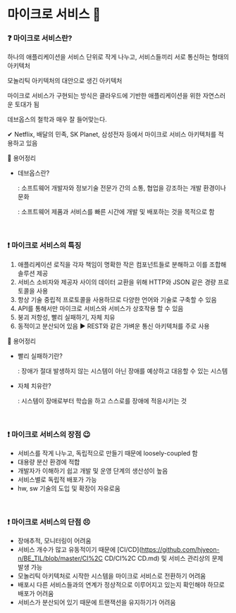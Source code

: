# 마이크로 서비스 🌱

### ❓ 마이크로 서비스란?

하나의 애플리케이션을 서비스 단위로 작게 나누고, 서비스들끼리 서로 통신하는 형태의 아키텍처

모놀리틱 아키텍처의 대안으로 생긴 아키텍처

마이크로 서비스가 구현되는 방식은 클라우드에 기반한 애플리케이션을 위한 자연스러운 토대가 됨

데브옵스의 철학과 매우 잘 들어맞는다.

✔ Netflix, 배달의 민족, SK Planet, 삼성전자 등에서 마이크로 서비스 아키텍처를 적용하고 있음

🚩 용어정리

* 데브옵스란?

  : 소프트웨어 개발자와 정보기술 전문가 간의 소통, 협업을 강조하는 개발 환경이나 문화

  : 소프트웨어 제품과 서비스를 빠른 시간에 개발 및 배포하는 것을 목적으로 함

<br/>

### ❗ 마이크로 서비스의 특징

1. 애플리케이션 로직을 각자 책임이 명확한 작은 컴포넌트들로 분해하고 이를 조합해 솔루션 제공
2. 서비스 소비자와 제공자 사이의 데이터 교환을 위해 HTTP와 JSON 같은 경량 프로토콜을 사용
3. 항상 기술 중립적 프로토콜을 사용하므로 다양한 언어와 기술로 구축할 수 있음
4. API를 통해서만 마이크로 서비스와 서비스가 상호작용 할 수 있음
5. 붕괴 저항성, 빨리 실패하기, 자체 치유
6. 동적이고 분산되어 있음 ▶ REST와 같은 가벼운 통신 아키텍처를 주로 사용

🚩 용어정리

* 빨리 실패하기란?

  : 장애가 절대 발생하지 않는 시스템이 아닌 장애를 예상하고 대응할 수 있는 시스템

* 자체 치유란?

  : 시스템이 장애로부터 학습을 하고 스스로를 장애에 적응시키는 것

<br/>

### ❗ 마이크로 서비스의 장점 😉

* 서비스를 작게 나누고, 독립적으로 만들기 때문에 loosely-coupled 함
* 대용량 분산 환경에 적합
* 개발자가 이해하기 쉽고 개발 및 운영 단계의 생산성이 높음
* 서비스별로 독립적 배포가 가능
* hw, sw 기술의 도입 및 확장이 자유로움

<br/>

### ❗ 마이크로 서비스의 단점 😣

* 장애추적, 모니터링이 어려움
* 서비스 개수가 많고 유동적이기 때문에 [CI/CD](https://github.com/hjyeon-n/BE_TIL/blob/master/CI%2C CD/CI%2C CD.md) 및 서비스 관리상의 문제 발생 가능
* 모놀리틱 아키텍처로 시작한 시스템을 마이크로 서비스로 전환하기 어려움
* 배포시 다른 서비스들과의 연계가 정상적으로 이루어지고 있는지 확인해야 하므로 배포가 어려움
* 서비스가 분산되어 있기 때문에 트랜잭션을 유지하기가 어려움

<br/>
